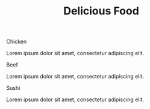 
<!DOCTYPE html>
<html lang="en">
<head>
    <meta charset="UTF-8">
    <meta name="viewport" content="width=device-width, initial-scale=1.0">
    <title>Responsive Layout</title>
    <link rel="stylesheet" href="css/styles.css">
</head>
<body>
    <header>
        <h1>Delicious Food</h1>
    </header>
    <div class="container">
        <section class="section chicken">
            <div class="section-title">Chicken</div>
            <p>Lorem ipsum dolor sit amet, consectetur adipiscing elit.</p>
        </section>
        <section class="section beef">
            <div class="section-title">Beef</div>
            <p>Lorem ipsum dolor sit amet, consectetur adipiscing elit.</p>
        </section>
        <section class="section sushi">
            <div class="section-title">Sushi</div>
            <p>Lorem ipsum dolor sit amet, consectetur adipiscing elit.</p>
        </section>
    </div>
</body>
</html>
